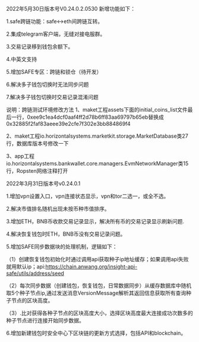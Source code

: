 2022年5月30日版本号V0.24.0.2.0530
新增功能如下：

1.safe跨链功能：safe<->eth间跨链互转。

2.集成telegram客户端，无缝对接电服群。

3.交易记录移到钱包余额下。

4.中英文支持

5.增加SAFE专区：跨链和锁仓（待开发）

6.解决多子钱包切换时无法同步问题

7.解决多子钱包切换时交易记录混淆问题

说明：跨链测试环境修改方法
1、maket工程assets下面的initial_coins_list文件最后一行，0xee9c1ea4dcf0aaf4ff2d78b6ff83aa69797b65eb替换成0x32885f2faf83aeee39e2cfe7f302e3bb884869f4

2、maket工程io.horizontalsystems.marketkit.storage.MarketDatabase类27行，数据库版本号修改一下

3、app工程 io.horizontalsystems.bankwallet.core.managers.EvmNetworkManager类15行，Ropsten网络注释打开


2022年3月31日版本号v0.24.0.1

1.增加vpn设置入口，vpn连接状态显示，vpn和tor二选一，或全不选。

2.解决市值排名随机出现未按币种市值排序。

3.增加ETH，BNB币收款交易记录显示，解决所有币的交易记录显示刷新问题.

4.解决恢复钱包时ETH，BNB币没有交易记录问题。

5.增加SAFE同步数据块的处理机制，逻辑如下：  

  （1）创建恢复钱包初始化时通过调用api获取种子ip地址缓存；如果调用api失败就用默认ip；api:https://chain.anwang.org/insight-api-safe/utils/address/seed
  
  （2）每次同步数据（创建钱包，恢复钱包，日常数据同步）从缓存数据库中随机取5个种子节点ip,通过发送消息VersionMessage解析其返回信息获取所有查询种子节点的区块高度。
  
  （3）.比对获得各种子节点的区块高度大小，选择区块高度最大连接成功次数多的种子节点进行连接开始同步数据。  
  
6.增加新建钱包时安全中心下区块链的更新方式选择，包括API和blockchain。  


